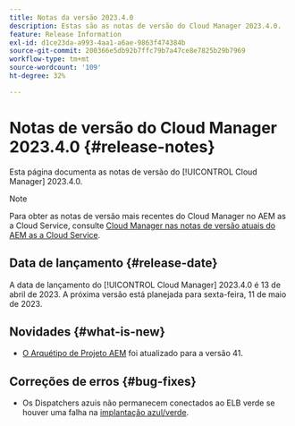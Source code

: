 ```yaml
---
title: Notas da versão 2023.4.0
description: Estas são as notas de versão do Cloud Manager 2023.4.0.
feature: Release Information
exl-id: d1ce23da-a993-4aa1-a6ae-9863f474384b
source-git-commit: 200366e5db92b7ffc79b7a47ce8e7825b29b7969
workflow-type: tm+mt
source-wordcount: '109'
ht-degree: 32%

---
```


# Notas de versão do Cloud Manager 2023.4.0 {#release-notes}

Esta página documenta as notas de versão do [!UICONTROL Cloud Manager] 2023.4.0.

>[!NOTE]
>
>Para obter as notas de versão mais recentes do Cloud Manager no AEM as a Cloud Service, consulte [Cloud Manager nas notas de versão atuais do AEM as a Cloud Service](https://experienceleague.adobe.com/docs/experience-manager-cloud-service/content/implementing/using-cloud-manager/release-notes-cloud-manager/release-notes-cm-current.html?lang=pt-BR).

## Data de lançamento {#release-date}

A data de lançamento do [!UICONTROL Cloud Manager] 2023.4.0 é 13 de abril de 2023. A próxima versão está planejada para sexta-feira, 11 de maio de 2023.

## Novidades {#what-is-new}

* [O Arquétipo de Projeto AEM](https://experienceleague.adobe.com/docs/experience-manager-core-components/using/developing/archetype/overview.html?lang=pt-BR) foi atualizado para a versão 41.

## Correções de erros {#bug-fixes}

* Os Dispatchers azuis não permanecem conectados ao ELB verde se houver uma falha na [implantação azul/verde](/help/introduction.md#blue-green).
